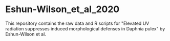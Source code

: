 # Eshun-Wilson_et_al_2020
This repository contains the raw data and R scripts for "Elevated UV radiation suppresses induced morphological defenses in Daphnia pulex" by Eshun-Wilson et al.
